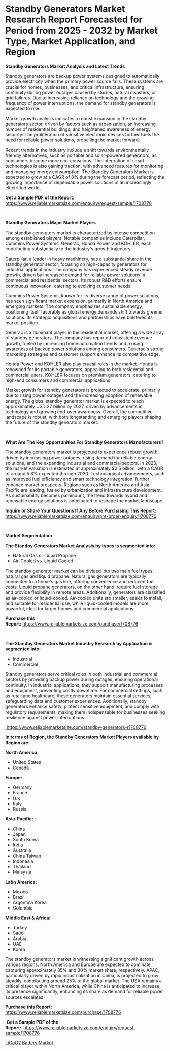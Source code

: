 <p><h1>Standby Generators Market Research Report Forecasted for Period from 2025 -  2032 by Market Type, Market Application, and Region</h1></p><p><strong>Standby Generators Market Analysis and Latest Trends</strong></p>
<p><p>Standby generators are backup power systems designed to automatically provide electricity when the primary power source fails. These systems are crucial for homes, businesses, and critical infrastructure, ensuring continuity during power outages caused by storms, natural disasters, or grid failures. Due to increasing reliance on technology and the growing frequency of power interruptions, the demand for standby generators is expected to rise.</p><p>Market growth analysis indicates a robust expansion in the standby generators sector, driven by factors such as urbanization, an increasing number of residential buildings, and heightened awareness of energy security. The proliferation of sensitive electronic devices further fuels the need for reliable power solutions, propelling the market forward.</p><p>Recent trends in the industry include a shift towards environmentally friendly alternatives, such as portable and solar-powered generators, as consumers become more eco-conscious. The integration of smart technologies is also gaining traction, with advanced features for monitoring and managing energy consumption. The Standby Generators Market is expected to grow at a CAGR of 8% during the forecast period, reflecting the growing importance of dependable power solutions in an increasingly electrified world.</p></p>
<p><strong>Get a Sample PDF of the Report:&nbsp;</strong> <a href="https://www.reliablemarketsize.com/enquiry/request-sample/1708776?utm_campaign=2295&utm_medium=2&utm_source=Github&utm_content=ia&utm_term=13022025&utm_id=standby-generators">https://www.reliablemarketsize.com/enquiry/request-sample/1708776</a></p>
<p>&nbsp;</p>
<p><strong>Standby Generators Major Market Players</strong></p>
<p><p>The standby generators market is characterized by intense competition among established players. Notable companies include Caterpillar, Cummins Power Systems, Generac, Honda Power, and KOHLER, each contributing substantially to the industry's growth trajectory.</p><p>Caterpillar, a leader in heavy machinery, has a substantial share in the standby generator sector, focusing on high-capacity generators for industrial applications. The company has experienced steady revenue growth, driven by increased demand for reliable power solutions in commercial and residential sectors. Its robust R&D efforts ensure continuous innovation, catering to evolving customer needs.</p><p>Cummins Power Systems, known for its diverse range of power solutions, has seen significant market expansion, primarily in North America and emerging markets. The company emphasizes sustainable energy, positioning itself favorably as global energy demands shift towards greener solutions. Its strategic acquisitions and partnerships have bolstered its market position.</p><p>Generac is a dominant player in the residential market, offering a wide array of standby generators. The company has reported consistent revenue growth, fueled by increasing home automation trends and a rising awareness of backup power solutions among consumers. Generac's strong marketing strategies and customer support enhance its competitive edge.</p><p>Honda Power and KOHLER also play crucial roles in the market. Honda is renowned for its portable generators, appealing to both residential and commercial users. KOHLER focuses on premium generators, catering to high-end consumers and commercial applications.</p><p>Market growth for standby generators is projected to accelerate, primarily due to rising power outages and the increasing adoption of renewable energy. The global standby generator market is expected to reach approximately USD 27 billion by 2027, driven by advancements in technology and growing end-user awareness. Overall, the competitive landscape is robust, with both longstanding and emerging players shaping the future of the standby generators market.</p></p>
<p>&nbsp;</p>
<p><strong>What Are The Key Opportunities For Standby Generators Manufacturers?</strong></p>
<p><p>The standby generators market is projected to experience robust growth, driven by increasing power outages, rising demand for reliable energy solutions, and the expanding industrial and commercial sectors. In 2023, the market valuation is estimated at approximately $2.5 billion, with a CAGR of around 5.8% expected through 2030. Technological advancements, such as improved fuel efficiency and smart technology integration, further enhance market prospects. Regions such as North America and Asia-Pacific are leading, fueled by urbanization and infrastructure development. As sustainability becomes paramount, the trend towards hybrid and renewable energy solutions is anticipated to reshape the market landscape.</p></p>
<p><strong>Inquire or Share Your Questions If Any Before Purchasing This Report:</strong> <a href="https://www.reliablemarketsize.com/enquiry/pre-order-enquiry/1708776?utm_campaign=2295&utm_medium=2&utm_source=Github&utm_content=ia&utm_term=13022025&utm_id=standby-generators">https://www.reliablemarketsize.com/enquiry/pre-order-enquiry/1708776</a></p>
<p>&nbsp;</p>
<p><strong>Market Segmentation</strong></p>
<p><strong>The Standby Generators Market Analysis by types is segmented into:</strong></p>
<p><ul><li>Natural Gas or Liquid Propane</li><li>Air-Cooled vs. Liquid Cooled</li></ul></p>
<p><p>The standby generator market can be divided into two main fuel types: natural gas and liquid propane. Natural gas generators are typically connected to a home's gas line, offering convenience and reduced fuel costs. Liquid propane generators, on the other hand, require fuel storage and provide flexibility in remote areas. Additionally, generators are classified as air-cooled or liquid-cooled. Air-cooled units are smaller, easier to install, and suitable for residential use, while liquid-cooled models are more powerful, ideal for larger homes and commercial applications.</p></p>
<p><strong>Purchase this Report:&nbsp;</strong><a href="https://www.reliablemarketsize.com/purchase/1708776?utm_campaign=2295&utm_medium=2&utm_source=Github&utm_content=ia&utm_term=13022025&utm_id=standby-generators">https://www.reliablemarketsize.com/purchase/1708776</a></p>
<p>&nbsp;</p>
<p><strong>The Standby Generators Market Industry Research by Application is segmented into:</strong></p>
<p><ul><li>Industrial</li><li>Commercial</li></ul></p>
<p><p>Standby generators serve critical roles in both industrial and commercial sectors by providing backup power during outages, ensuring operational continuity. In industrial applications, they support manufacturing processes and equipment, preventing costly downtime. For commercial settings, such as retail and healthcare, these generators maintain essential services, safeguarding data and customer experiences. Additionally, standby generators enhance safety, protect sensitive equipment, and comply with regulatory requirements, making them indispensable for businesses seeking resilience against power interruptions.</p></p>
<p><a href="https://www.reliablemarketsize.com/standby-generators-r1708776?utm_campaign=2295&utm_medium=2&utm_source=Github&utm_content=ia&utm_term=13022025&utm_id=standby-generators">&nbsp;https://www.reliablemarketsize.com/standby-generators-r1708776</a></p>
<p><strong>In terms of Region, the Standby Generators Market Players available by Region are:</strong></p>
<p>
    <p> <strong> North America: </strong>
        <ul>
            <li>United States</li>
            <li>Canada</li>
        </ul>
        </p> 
    <p> <strong> Europe: </strong>
        <ul>
            <li>Germany</li>
            <li>France</li>
            <li>U.K.</li>
            <li>Italy</li>
            <li>Russia</li>
        </ul>
        </p> 
    <p> <strong> Asia-Pacific: </strong>
        <ul>
            <li>China</li>
            <li>Japan</li>
            <li>South Korea</li>
            <li>India</li>
            <li>Australia</li>
            <li>China Taiwan</li>
            <li>Indonesia</li>
            <li>Thailand</li>
            <li>Malaysia</li>
        </ul>
        </p> 
    <p> <strong> Latin America: </strong>
        <ul>
            <li>Mexico</li>
            <li>Brazil</li>
            <li>Argentina Korea</li>
            <li>Colombia</li>
        </ul>
        </p> 
    <p> <strong> Middle East & Africa: </strong>
        <ul>
            <li>Turkey</li>
            <li>Saudi</li>
            <li>Arabia</li>
            <li>UAE</li>
            <li>Korea</li>
        </ul>
    </p>
    </p>
<p><p>The standby generators market is witnessing significant growth across various regions. North America and Europe are expected to dominate, capturing approximately 35% and 30% market share, respectively. APAC, particularly driven by rapid industrialization in China, is projected to grow steadily, contributing around 25% to the global market. The USA remains a critical player within North America, while China is anticipated to increase its presence significantly, enhancing its share as demand for reliable power sources escalates.</p></p>
<p><strong>Purchase this Report: </strong><a href="https://www.reliablemarketsize.com/purchase/1708776?utm_campaign=2295&utm_medium=2&utm_source=Github&utm_content=ia&utm_term=13022025&utm_id=standby-generators">https://www.reliablemarketsize.com/purchase/1708776</a></p>
<p>&nbsp;<strong>Get a Sample PDF of the Report:&nbsp;&nbsp;</strong><a href="https://www.reliablemarketsize.com/enquiry/request-sample/1708776?utm_campaign=2295&utm_medium=2&utm_source=Github&utm_content=ia&utm_term=13022025&utm_id=standby-generators">https://www.reliablemarketsize.com/enquiry/request-sample/1708776</a></p>
<p><strong></strong></p>
<p><p><a href="https://github.com/arvelm4nthig/Market-Research-Report-List-1/blob/main/licoo2-battery-market.md?utm_campaign=2295&utm_medium=2&utm_source=Github&utm_content=ia&utm_term=13022025&utm_id=standby-generators">LiCoO2 Battery Market</a></p></p>